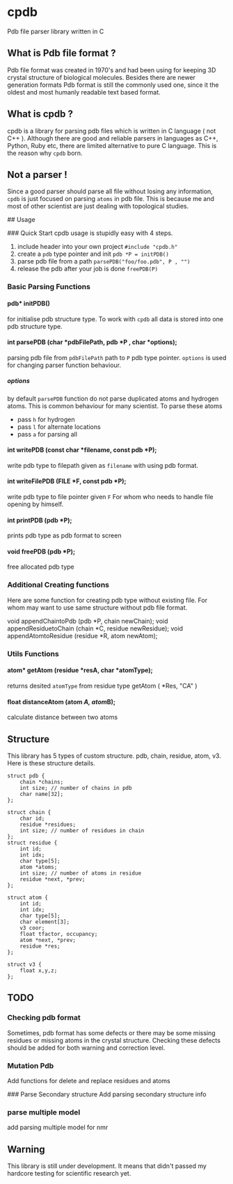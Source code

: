# cpdb
Pdb file parser library written in C

## What is Pdb file format ?
Pdb file format was created in 1970's and had been using for keeping 3D crystal structure of biological molecules. Besides there are newer generation formats Pdb format is still the commonly used one, since it the oldest and most humanly readable text based format.

## What is cpdb ?
cpdb is a library for parsing pdb files which is written in C language ( not C\+\+ ). Although there are good and reliable parsers in languages as C++, Python, Ruby etc, there are limited alternative to pure C language. This is the reason why `cpdb` born.

## Not a parser !
Since a good parser should parse all file without losing any information, `cpdb` is just focused on parsing `atoms` in pdb file. This is because me and most of other scientist are just dealing with topological studies. 

## Usage

### Quick Start
cpdb usage is stupidly easy with 4 steps.

1. include header into your own project `#include "cpdb.h"`
2. create a `pdb` type pointer and init `pdb *P = initPDB()`
3. parse pdb file from a path `parsePDB("foo/foo.pdb", P , "")`
4. release the pdb after your job is done `freePDB(P)`

### Basic Parsing Functions

#### pdb* initPDB()
for initialise pdb structure type. To work with `cpdb` all data is stored into one pdb structure type.

#### int parsePDB (char *pdbFilePath, pdb *P , char *options);
parsing pdb file from `pdbFilePath` path to `P` pdb type pointer. `options` is used for changing parser function behaviour.  

##### options
by default `parsePDB` function do not parse duplicated atoms and hydrogen atoms. This is common behaviour for many scientist. To parse these atoms 

* pass `h` for hydrogen
* pass `l` for alternate locations
* pass `a` for parsing all 

#### int writePDB (const char *filename, const pdb *P);
write pdb type to filepath given as `filename` with using pdb format. 

#### int writeFilePDB (FILE *F, const pdb *P);
write pdb type to file pointer given `F` For whom who needs to handle file opening by himself.

#### int printPDB (pdb *P);
prints pdb type as pdb format to screen

#### void freePDB (pdb *P);
free allocated pdb type

### Additional Creating functions

Here are some function for creating pdb type without existing file. For whom may want to use same structure without pdb file format.

void appendChaintoPdb (pdb *P, chain newChain);
void appendResiduetoChain (chain *C, residue newResidue);
void appendAtomtoResidue (residue *R, atom newAtom);

### Utils Functions

#### atom* getAtom (residue *resA, char *atomType);
returns desited `atomType` from residue type
	getAtom ( *Res, "CA" )

#### float distanceAtom (atom *A, atom*B);
calculate distance between two atoms


## Structure
This library has 5 types of custom structure. pdb, chain, residue, atom, v3. 
Here is these structure details. 

```
struct pdb {
    chain *chains;
    int size; // number of chains in pdb
    char name[32];
};

struct chain {
    char id;
    residue *residues;
    int size; // number of residues in chain
};
struct residue {
    int id;
    int idx;
    char type[5];
    atom *atoms;
    int size; // number of atoms in residue
    residue *next, *prev;
};

struct atom {
    int id;
    int idx;
    char type[5];
    char element[3];
    v3 coor;
    float tfactor, occupancy;
    atom *next, *prev;
    residue *res;
};

struct v3 {
    float x,y,z;
};
```

## TODO
### Checking pdb format
Sometimes, pdb format has some defects or there may be some missing residues or missing atoms in the crystal structure. Checking these defects should be added for both warning and correction level.

### Mutation Pdb
Add functions for delete and replace residues and atoms 

### Parse Secondary structure
Add parsing secondary structure info

### parse multiple model
add parsing multiple model for nmr 


## Warning
This library is still under development. It means that didn't passed my hardcore testing for scientific research yet. 
